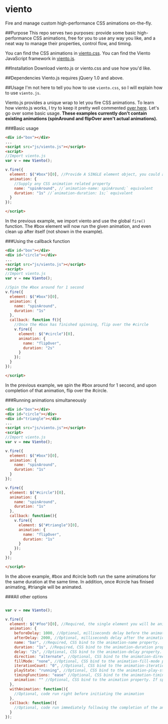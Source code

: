 viento
======

Fire and manage custom high-performance CSS animations on-the-fly.

##Purpose
This repo serves two purposes: provide some basic high-performance CSS animations, free for you to use any way you like, and a neat way to manage their properties, control flow, and timing.

You can find the CSS animations in [viento.css](https://github.com/au5ton/viento/blob/gh-pages/viento.css).
You can find the Viento JavaScript framework in [viento.js](https://github.com/au5ton/viento/blob/gh-pages/viento.js).

##Installation
Download viento.js or viento.css and use how you'd like.

##Dependencies
Viento.js requires jQuery 1.0 and above.

##Usage
I'm not here to tell you how to use `viento.css`, so I will explain how to use `viento.js`.

Viento.js provides a unique wrap to let you fire CSS animations. To learn how viento.js works, I try to keep it pretty well commented [over here](https://github.com/au5ton/viento/blob/gh-pages/viento.js). Let's go over some basic usage. **These examples currently don't contain existing animations (spinAround and flipOver aren't actual animations).**

###Basic usage

```html
<div id="box"></div>
...
<script src="js/viento.js"></script>
<script>
//Import viento.js
var v = new Viento();

v.fire({
  element: $("#box")[0], //Provide A SINGLE element object, you could also use document.getElementById(). 
  animation: {
    //Supply any CSS animation related property
    name: "spinAround", //`animation-name: spinAround;` equivalent
    duration: "1s" //`animation-duration: 1s;` equivalent
  }
});

</script>
```

In the previous example, we import viento and use the global `fire()` function. The #box element will now run the given animation, and even clean up after itself (not shown in the example).


###Using the callback function

```html
<div id="box"></div>
<div id="circle"></div>
...
<script src="js/viento.js"></script>
<script>
//Import viento.js
var v = new Viento();

//Spin the #box around for 1 second
v.fire({
  element: $("#box")[0],
  animation: {
    name: "spinAround",
    duration: "1s"
  },
  callback: function f(){
    //Once the #box has finished spinning, flip over the #circle
    v.fire({
      element: $("#circle")[0],
      animation: {
        name: "flipOver",
        duration: "2s"
      }
    });
  }
});

</script>
```

In the previous example, we spin the #box around for 1 second, and upon completion of that animation, flip over the #circle.


###Running animations simultaneously 

```html
<div id="box"></div>
<div id="circle"></div>
<div id="triangle"></div>
...
<script src="js/viento.js"></script>
<script>
//Import viento.js
var v = new Viento();

v.fire({
  element: $("#box")[0],
  animation: {
    name: "spinAround",
    duration: "1s"
  }
});

v.fire({
  element: $("#circle")[0],
  animation: {
    name: "spinAround",
    duration: "1s"
  },
  callback: function(){
    v.fire({
      element: $("#triangle")[0],
      animation: {
        name: "flipOver",
        duration: "1s"
      }
    });
  }
});

</script>
```

In the above example, #box and #circle both run the same animations for the same duration at the same time. In addition, once #circle has finised animating, #triangle will be animated.

###All other options

```javascript

var v = new Viento();

v.fire({
  element: $("#foo")[0], //Required, the single element you will be animating.
  animation: {
    beforeDelay: 1000, //Optional, milliseconds delay before the animation begins
    afterDelay: 2000, //Optional, milliseconds delay after the animation ends
    name: "bar", //Required, CSS bind to the animation-name property.
    duration: "1s", //Required, CSS bind to the animation-duration property.
    delay: "2s", //Optional, CSS bind to the animation-delay property.
    direction: "alternate", //Optional, CSS bind to the animation-direction property.
    fillMode: "none", //Optional, CSS bind to the animation-fill-mode property.
    iterationCount: "0", //Optional, CSS bind to the animation-iteration-count property.
    playState: "running", //Optional, CSS bind to the animation-play-state property.
    timingFunctions: "ease" //Optional, CSS bind to the animation-timing-functions property.
    animation: "" //Optional, CSS bind to the animation property. If specified, it will overwrite the others.
  },
  withAnimation: function(){
    //Optional, code run right before initiating the animation
  },
  callback: function(){
    //Optional, code run immediately following the completion of the animation
  }
});

```
